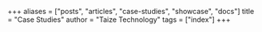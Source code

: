 +++
aliases = ["posts", "articles", "case-studies", "showcase", "docs"]
title = "Case Studies"
author = "Taize Technology"
tags = ["index"]
+++
